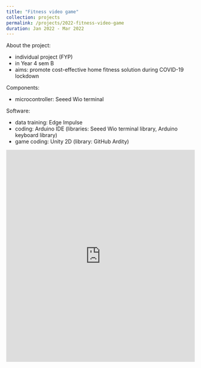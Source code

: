 ```yaml
---
title: "Fitness video game"
collection: projects
permalink: /projects/2022-fitness-video-game
duration: Jan 2022 - Mar 2022
---
```




About the project:
  - individual project (FYP)
  - in Year 4 sem B
  - aims: promote cost-effective home fitness solution during COVID-19 lockdown

Components:
  - microcontroller: Seeed Wio terminal

Software:
  - data training: Edge Impulse
  - coding: Arduino IDE (libraries: Seeed Wio terminal library, Arduino keyboard library)
  - game coding: Unity 2D (library: GitHub Ardity)


<div style="position: relative; padding-bottom: 56.25%; padding-top: 56.25%; height: 0; overflow: hidden;">
  <iframe src="https://www.youtube.com/embed/gDT1td7hU-A" style="position: absolute; top: 0; left: 0; width: 100%; height: 100%;" frameborder="0" allowfullscreen></iframe>
</div>

<!-- [![final year project presentation](https://img.youtube.com/vi/gDT1td7hU-A/0.jpg)](https://www.youtube.com/watch?v=gDT1td7hU-A) -->
